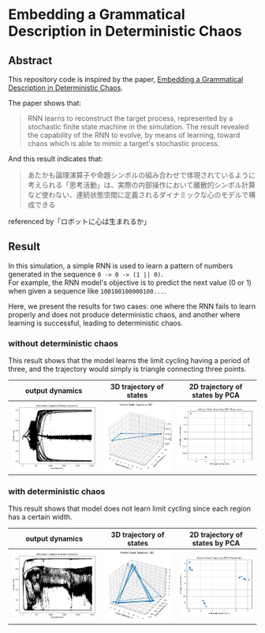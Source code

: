 # Embedding a Grammatical Description in Deterministic Chaos
## Abstract
This repository code is inspired by the paper, [Embedding a Grammatical Description in Deterministic Chaos](https://groups.oist.jp/sites/default/files/imce/u102667/pdf_files/SCSL-TR-94-025.pdf).

The paper shows that:
> RNN learns to reconstruct the target process, represented by a stochastic finite state machine in the simulation. The result revealed the capability of the RNN to evolve, by means of learning, toward chaos which is able to mimic a target's stochastic process.

And this result indicates that:
> あたかも論理演算子や命題シンボルの組み合わせで体現されているように考えられる「思考活動」は、実際の内部操作において離散的シンボル計算など使わない、連続状態空間に定義されるダイナミックな心のモデルで構成できる    

referenced by「ロボットに心は生まれるか」

## Result
In this simulation, a simple RNN is used to learn a pattern of numbers generated in the sequence `0 -> 0 -> (1 || 0)`.  
 For example, the RNN model's objective is to predict the next value (0 or 1) when given a sequence like `100100100000100...`.

Here, we present the results for two cases: one where the RNN fails to learn properly and does not produce deterministic chaos, and another where learning is successful, leading to deterministic chaos.

### without deterministic chaos
This result shows that the model learns the limit cycling having a period of three, and the trajectory would simply is triangle connecting three points.

| output dynamics | 3D trajectory of states | 2D trajectory of states by PCA |
| --- | --- | --- |
| ![image info](./images/dynamics-without-chaos.png) | ![image info](./images/3d-without-chaos.png) | ![image info](./images/2d-without-chaos.png) |



### with deterministic chaos
This result shows that model does not learn limit cycling since each region has a certain width. 

| output dynamics | 3D trajectory of states | 2D trajectory of states by PCA |
| --- | --- | --- |
| ![image info](./images/dynamics-with-chaos.png) | ![image info](./images/3d-with-chaos.png) | ![image info](./images/2d-with-chaos.png) |

